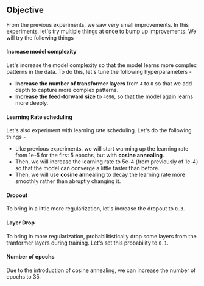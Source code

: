 ## Objective
From the previous experiments, we saw very small improvements. In this experiments, let's try multiple things at once to bump up improvements. We will try the following things - 

#### Increase model complexity
Let's increase the model complexity so that the model learns more complex patterns in the data. To do this, let's tune the following hyperparameters - 
- **Increase the number of transformer layers** from `4` to `8` so that we add depth to capture more complex patterns.
- **Increase the feed-forward size** to `4096`, so that the model again learns more deeply.

#### Learning Rate scheduling
Let's also experiment with learning rate scheduling. Let's do the following things - 
- Like previous experiments, we will start warming up the learning rate from 1e-5 for the first 5 epochs, but with **cosine annealing**.
- Then, we will increase the learning rate to 5e-4 (from previously of 1e-4) so that the model can converge a little faster than before.
- Then, we will use **cosine annealing** to decay the learning rate more smoothly rather than abruptly changing it.

#### Dropout
To bring in a little more regularization, let's increase the dropout to `0.3`.

#### Layer Drop
To bring in more regularization, probabilitistically drop some layers from the tranformer layers during training. Let's set this probability to `0.1`.

#### Number of epochs
Due to the introduction of cosine annealing, we can increase the number of epochs to 35.
